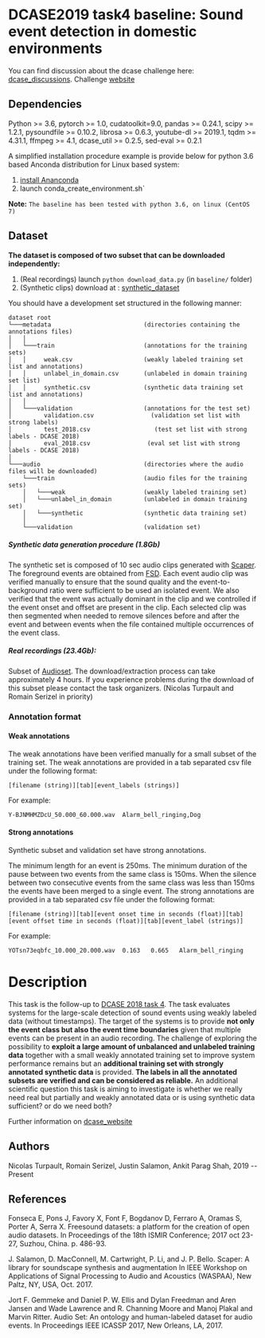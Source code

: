 # DCASE2019 task4 baseline: Sound event detection in domestic environments

You can find discussion about the dcase challenge here: [dcase_discussions](https://groups.google.com/forum/#!forum/dcase-discussions).
Challenge [website](http://dcase.community/challenge2019/)

## Dependencies

Python >= 3.6, pytorch >= 1.0, cudatoolkit=9.0, pandas >= 0.24.1, scipy >= 1.2.1, pysoundfile >= 0.10.2,
librosa >= 0.6.3, youtube-dl >= 2019.1, tqdm >= 4.31.1, ffmpeg >= 4.1, dcase_util >= 0.2.5, sed-eval >= 0.2.1

A simplified installation procedure example is provide below for python 3.6 based Anconda distribution for Linux based system:
1. [install Ananconda](https://www.anaconda.com/download/)
2. launch conda_create_environment.sh`

**Note:** `The baseline has been tested with python 3.6, on linux (CentOS 7)`

## Dataset
**The dataset is composed of two subset that can be downloaded independently:**

1. (Real recordings) launch `python download_data.py` (in `baseline/` folder)
2. (Synthetic clips) download at : [synthetic_dataset](https://doi.org/10.5281/zenodo.2583796)

You should have a development set structured in the following manner:

```
dataset root
└───metadata			              (directories containing the annotations files)
│   │
│   └───train			              (annotations for the training sets)
│   │     weak.csv                    (weakly labeled training set list and annotations)
│   │     unlabel_in_domain.csv       (unlabeled in domain training set list)
│   │     synthetic.csv               (synthetic data training set list and annotations)
│   │
│   └───validation			          (annotations for the test set)
│         validation.csv                (validation set list with strong labels)
│         test_2018.csv                  (test set list with strong labels - DCASE 2018)
│         eval_2018.csv                (eval set list with strong labels - DCASE 2018)
│    
└───audio					          (directories where the audio files will be downloaded)
    └───train			              (audio files for the training sets)
    │   └───weak                      (weakly labeled training set)
    │   └───unlabel_in_domain         (unlabeled in domain training set)
    │   └───synthetic                 (synthetic data training set)
    │
    └───validation			          (validation set)       
```


##### Synthetic data generation procedure (1.8Gb)

The synthetic set is composed of 10 sec audio clips generated with [Scaper](https://github.com/justinsalamon/scaper). 
The foreground events are obtained from [FSD](https://datasets.freesound.org/fsd/). Each event audio clip was verified manually to ensure that the sound quality and the event-to-background ratio were sufficient to be used an isolated event. We also verified that the event was actually dominant in the clip and we controlled if the event onset and offset are present in the clip. Each selected clip was then segmented when needed to remove silences before and after the event and between events when the file contained multiple occurrences of the event class.

##### Real recordings (23.4Gb):
Subset of [Audioset](https://research.google.com/audioset/index.html). The download/extraction process can take approximately 4 hours.
If you experience problems during the download of this subset please contact the task organizers. 
(Nicolas Turpault and Romain Serizel in priority)

### Annotation format

#### Weak annotations
The weak annotations have been verified manually for a small subset of the training set. The weak annotations are provided in a tab separated csv file under the following format:

```
[filename (string)][tab][event_labels (strings)]
```
For example:
```
Y-BJNMHMZDcU_50.000_60.000.wav	Alarm_bell_ringing,Dog
```

#### Strong annotations
Synthetic subset and validation set have strong annotations.

The minimum length for an event is 250ms. The minimum duration of the pause between two events from the same class is 150ms. When the silence between two consecutive events from the same class was less than 150ms the events have been merged to a single event. 
The strong annotations are provided in a tab separated csv file under the following format:

```
[filename (string)][tab][event onset time in seconds (float)][tab][event offset time in seconds (float)][tab][event_label (strings)]
```
For example:

```
YOTsn73eqbfc_10.000_20.000.wav	0.163	0.665	Alarm_bell_ringing
```

# Description

This task is the follow-up to [DCASE 2018 task 4](../challenge2018/task-large-scale-weakly-labeled-semi-supervised-sound-event-detection). 
The task evaluates systems for the large-scale detection of sound events using weakly labeled data (without timestamps). 
The target of the systems is to provide **not only the event class but also the event time boundaries** given that multiple events can be present in an audio recording. 
The challenge of exploring the possibility to **exploit a large amount of unbalanced and unlabeled training data** together with a small weakly annotated training set to improve system performance remains but an **additional training set with strongly annotated synthetic data** is provided. 
**The labels in all the annotated subsets are verified and can be considered as reliable.**  An additional scientific question this task is aiming to investigate is whether we really need real but partially and weakly annotated data or is using synthetic data sufficient? or do we need both?

Further information on [dcase_website](http://dcase.community/challenge2019/task-sound-event-detection-in-domestic-environments)


## Authors

Nicolas Turpault, Romain Serizel, Justin Salamon, Ankit Parag Shah, 2019 -- Present

## References
Fonseca E, Pons J, Favory X, Font F, Bogdanov D, Ferraro A, Oramas S, Porter A, Serra X. 
Freesound datasets: a platform for the creation of open audio datasets. 
In Proceedings of the 18th ISMIR Conference; 2017 oct 23-27, Suzhou, China. p. 486-93.

J. Salamon, D. MacConnell, M. Cartwright, P. Li, and J. P. Bello. Scaper: A library for soundscape synthesis and augmentation
In IEEE Workshop on Applications of Signal Processing to Audio and Acoustics (WASPAA), New Paltz, NY, USA, Oct. 2017.

Jort F. Gemmeke and Daniel P. W. Ellis and Dylan Freedman and Aren Jansen and Wade Lawrence and R. Channing Moore and Manoj Plakal and Marvin Ritter.
Audio Set: An ontology and human-labeled dataset for audio events.
In Proceedings IEEE ICASSP 2017, New Orleans, LA, 2017.
